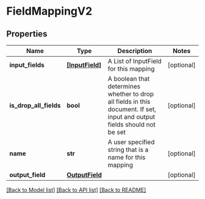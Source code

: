 # FieldMappingV2


## Properties
Name | Type | Description | Notes
------------ | ------------- | ------------- | -------------
**input_fields** | [**[InputField]**](InputField.md) | A List of InputField for this mapping | [optional] 
**is_drop_all_fields** | **bool** | A boolean that determines whether to drop all fields in this document. If set, input and output fields should not be set | [optional] 
**name** | **str** | A user specified string that is a name for this mapping | [optional] 
**output_field** | [**OutputField**](OutputField.md) |  | [optional] 

[[Back to Model list]](../README.md#documentation-for-models) [[Back to API list]](../README.md#documentation-for-api-endpoints) [[Back to README]](../README.md)


